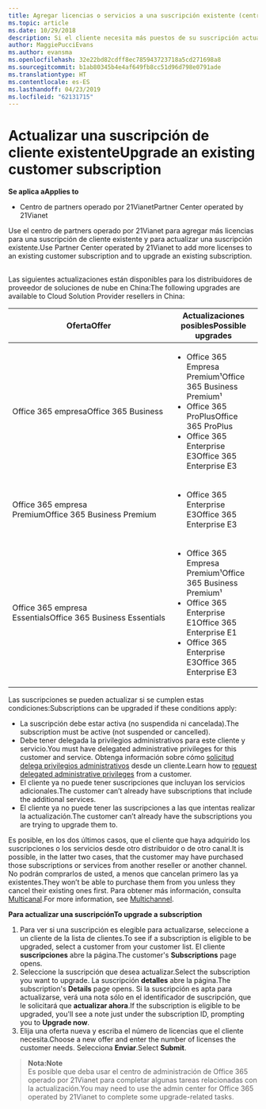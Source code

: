 ```yaml
---
title: Agregar licencias o servicios a una suscripción existente (centro de partners operado por 21Vianet)
ms.topic: article
ms.date: 10/29/2018
description: Si el cliente necesita más puestos de su suscripción actual proporcionado o una versión diferente con servicios adicionales, puede actualizar la suscripción.
author: MaggiePucciEvans
ms.author: evansma
ms.openlocfilehash: 32e22bd82cdff8ec785943723718a5cd271698a8
ms.sourcegitcommit: b1ab80345b4e4af649fb8cc51d96d798e0791ade
ms.translationtype: HT
ms.contentlocale: es-ES
ms.lasthandoff: 04/23/2019
ms.locfileid: "62131715"
---
```

# <a name="upgrade-an-existing-customer-subscription"></a><span data-ttu-id="3b459-103">Actualizar una suscripción de cliente existente</span><span class="sxs-lookup"><span data-stu-id="3b459-103">Upgrade an existing customer subscription</span></span>

<span data-ttu-id="3b459-104">**Se aplica a**</span><span class="sxs-lookup"><span data-stu-id="3b459-104">**Applies to**</span></span>

-   <span data-ttu-id="3b459-105">Centro de partners operado por 21Vianet</span><span class="sxs-lookup"><span data-stu-id="3b459-105">Partner Center operated by 21Vianet</span></span>

<span data-ttu-id="3b459-106">Use el centro de partners operado por 21Vianet para agregar más licencias para una suscripción de cliente existente y para actualizar una suscripción existente.</span><span class="sxs-lookup"><span data-stu-id="3b459-106">Use Partner Center operated by 21Vianet to add more licenses to an existing customer subscription and to upgrade an existing subscription.</span></span> 

## <a href="" id="upgradesubscription"></a>

<span data-ttu-id="3b459-107">Las siguientes actualizaciones están disponibles para los distribuidores de proveedor de soluciones de nube en China:</span><span class="sxs-lookup"><span data-stu-id="3b459-107">The following upgrades are available to Cloud Solution Provider resellers in China:</span></span>

<table>
<colgroup>
<col width="50%" />
<col width="50%" />
</colgroup>
<thead>
<tr class="header">
<th><span data-ttu-id="3b459-108">Oferta</span><span class="sxs-lookup"><span data-stu-id="3b459-108">Offer</span></span></th>
<th><span data-ttu-id="3b459-109">Actualizaciones posibles</span><span class="sxs-lookup"><span data-stu-id="3b459-109">Possible upgrades</span></span></th>
</tr>
</thead>
<tbody>
<tr class="odd">
<td><span data-ttu-id="3b459-110">Office 365 empresa</span><span class="sxs-lookup"><span data-stu-id="3b459-110">Office 365 Business</span></span></td>
<td><ul>
<li><span data-ttu-id="3b459-111">Office 365 Empresa Premium¹</span><span class="sxs-lookup"><span data-stu-id="3b459-111">Office 365 Business Premium¹</span></span></li>
<li><span data-ttu-id="3b459-112">Office 365 ProPlus</span><span class="sxs-lookup"><span data-stu-id="3b459-112">Office 365 ProPlus</span></span></li>
<li><span data-ttu-id="3b459-113">Office 365 Enterprise E3</span><span class="sxs-lookup"><span data-stu-id="3b459-113">Office 365 Enterprise E3</span></span></li>

</ul></td>
</tr>
<tr class="even">
<td><span data-ttu-id="3b459-114">Office 365 empresa Premium</span><span class="sxs-lookup"><span data-stu-id="3b459-114">Office 365 Business Premium</span></span></td>
<td><ul>
<li><span data-ttu-id="3b459-115">Office 365 Enterprise E3</span><span class="sxs-lookup"><span data-stu-id="3b459-115">Office 365 Enterprise E3</span></span></li>

</ul></td>
</tr>
<tr class="odd">
<td><span data-ttu-id="3b459-116">Office 365 empresa Essentials</span><span class="sxs-lookup"><span data-stu-id="3b459-116">Office 365 Business Essentials</span></span></td>
<td><ul>
<li><span data-ttu-id="3b459-117">Office 365 Empresa Premium¹</span><span class="sxs-lookup"><span data-stu-id="3b459-117">Office 365 Business Premium¹</span></span></li>
<li><span data-ttu-id="3b459-118">Office 365 Enterprise E1</span><span class="sxs-lookup"><span data-stu-id="3b459-118">Office 365 Enterprise E1</span></span></li>
<li><span data-ttu-id="3b459-119">Office 365 Enterprise E3</span><span class="sxs-lookup"><span data-stu-id="3b459-119">Office 365 Enterprise E3</span></span></li>

</ul></td>
</tr>
</tbody>
</table>


<span data-ttu-id="3b459-120">Las suscripciones se pueden actualizar si se cumplen estas condiciones:</span><span class="sxs-lookup"><span data-stu-id="3b459-120">Subscriptions can be upgraded if these conditions apply:</span></span>

-   <span data-ttu-id="3b459-121">La suscripción debe estar activa (no suspendida ni cancelada).</span><span class="sxs-lookup"><span data-stu-id="3b459-121">The subscription must be active (not suspended or cancelled).</span></span>
-   <span data-ttu-id="3b459-122">Debe tener delegada la privilegios administrativos para este cliente y servicio.</span><span class="sxs-lookup"><span data-stu-id="3b459-122">You must have delegated administrative privileges for this customer and service.</span></span> <span data-ttu-id="3b459-123">Obtenga información sobre cómo [solicitud delega privilegios administrativos](request-a-relationship-with-a-customer.md) desde un cliente.</span><span class="sxs-lookup"><span data-stu-id="3b459-123">Learn how to [request delegated administrative privileges](request-a-relationship-with-a-customer.md) from a customer.</span></span>
-   <span data-ttu-id="3b459-124">El cliente ya no puede tener suscripciones que incluyan los servicios adicionales.</span><span class="sxs-lookup"><span data-stu-id="3b459-124">The customer can’t already have subscriptions that include the additional services.</span></span>
-   <span data-ttu-id="3b459-125">El cliente ya no puede tener las suscripciones a las que intentas realizar la actualización.</span><span class="sxs-lookup"><span data-stu-id="3b459-125">The customer can’t already have the subscriptions you are trying to upgrade them to.</span></span>

<span data-ttu-id="3b459-126">Es posible, en los dos últimos casos, que el cliente que haya adquirido los suscripciones o los servicios desde otro distribuidor o de otro canal.</span><span class="sxs-lookup"><span data-stu-id="3b459-126">It is possible, in the latter two cases, that the customer may have purchased those subscriptions or services from another reseller or another channel.</span></span> <span data-ttu-id="3b459-127">No podrán comprarlos de usted, a menos que cancelan primero las ya existentes.</span><span class="sxs-lookup"><span data-stu-id="3b459-127">They won’t be able to purchase them from you unless they cancel their existing ones first.</span></span> <span data-ttu-id="3b459-128">Para obtener más información, consulta [Multicanal](multichannel.md).</span><span class="sxs-lookup"><span data-stu-id="3b459-128">For more information, see [Multichannel](multichannel.md).</span></span>

<span data-ttu-id="3b459-129">**Para actualizar una suscripción**</span><span class="sxs-lookup"><span data-stu-id="3b459-129">**To upgrade a subscription**</span></span>

1.  <span data-ttu-id="3b459-130">Para ver si una suscripción es elegible para actualizarse, seleccione a un cliente de la lista de clientes.</span><span class="sxs-lookup"><span data-stu-id="3b459-130">To see if a subscription is eligible to be upgraded, select a customer from your customer list.</span></span> <span data-ttu-id="3b459-131">El cliente **suscripciones** abre la página.</span><span class="sxs-lookup"><span data-stu-id="3b459-131">The customer's **Subscriptions** page opens.</span></span>
2.  <span data-ttu-id="3b459-132">Seleccione la suscripción que desea actualizar.</span><span class="sxs-lookup"><span data-stu-id="3b459-132">Select the subscription you want to upgrade.</span></span> <span data-ttu-id="3b459-133">La suscripción **detalles** abre la página.</span><span class="sxs-lookup"><span data-stu-id="3b459-133">The subscription's **Details** page opens.</span></span> <span data-ttu-id="3b459-134">Si la suscripción es apta para actualizarse, verá una nota sólo en el identificador de suscripción, que le solicitará que **actualizar ahora**.</span><span class="sxs-lookup"><span data-stu-id="3b459-134">If the subscription is eligible to be upgraded, you'll see a note just under the subscription ID, prompting you to **Upgrade now**.</span></span>
3.  <span data-ttu-id="3b459-135">Elija una oferta nueva y escriba el número de licencias que el cliente necesita.</span><span class="sxs-lookup"><span data-stu-id="3b459-135">Choose a new offer and enter the number of licenses the customer needs.</span></span> <span data-ttu-id="3b459-136">Selecciona **Enviar**.</span><span class="sxs-lookup"><span data-stu-id="3b459-136">Select **Submit**.</span></span>

><span data-ttu-id="3b459-137">**Nota:**</span><span class="sxs-lookup"><span data-stu-id="3b459-137">**Note**</span></span><br><span data-ttu-id="3b459-138">Es posible que deba usar el centro de administración de Office 365 operado por 21Vianet para completar algunas tareas relacionadas con la actualización.</span><span class="sxs-lookup"><span data-stu-id="3b459-138">You may need to use the admin center for Office 365 operated by 21Vianet to complete some upgrade-related tasks.</span></span>

